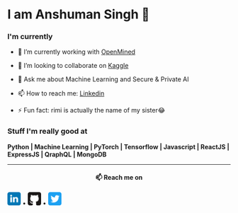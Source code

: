 # I am Anshuman Singh 👋
### I'm currently

- 🔭 I’m currently working with [OpenMined](https://www.openmined.org/)

- 👯 I’m looking to collaborate on [Kaggle](https://www.kaggle.com/rimijoker)

- 💬 Ask me about Machine Learning and Secure & Private AI

- 📫 How to reach me: [Linkedin](https://www.linkedin.com/in/iamanshumansingh/)

- ⚡ Fun fact: rimi is actually the name of my sister😂

 ### Stuff I'm really good at 

**Python | Machine Learning | PyTorch | Tensorflow | Javascript | ReactJS | ExpressJS | QraphQL | MongoDB**

---

<h4 align='center'>📫 Reach me on</h4>

<p align='center'>

<a href = https://www.linkedin.com/in/iamanshumansingh><img src=https://raw.githubusercontent.com/edent/SuperTinyIcons/master/images/svg/linkedin.svg height='30' weight='30'></a> • <a href = https://github.com/rimijoker><img src=https://raw.githubusercontent.com/edent/SuperTinyIcons/master/images/svg/github.svg height='30' weight='30'></a> • <a href = https://twitter.com/rimijoker><img src=https://raw.githubusercontent.com/edent/SuperTinyIcons/master/images/svg/twitter.svg height='30' weight='30'></a></p>
